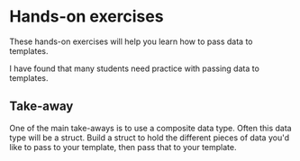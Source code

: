 # Hands-on exercises

These hands-on exercises will help you learn how to pass data to templates.

I have found that many students need practice with passing data to templates.

## Take-away

One of the main take-aways is to use a composite data type. Often this data type will be a struct. Build a struct to hold the different pieces of data you'd like to pass to your template, then pass that to your template.
